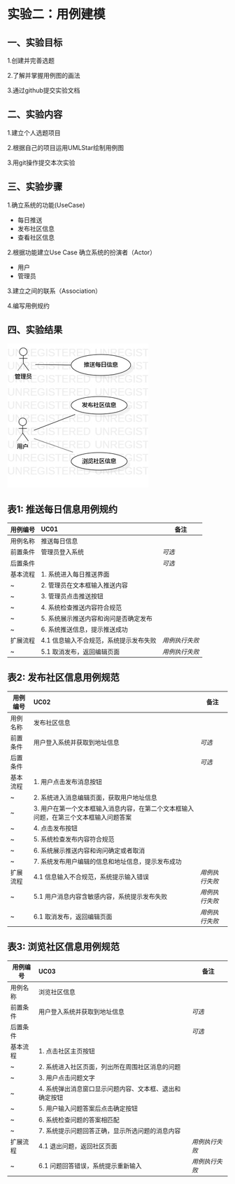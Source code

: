 # 实验二：用例建模

## 一、实验目标
1.创建并完善选题

2.了解并掌握用例图的画法

3.通过github提交实验文档

## 二、实验内容
1.建立个人选题项目

2.根据自己的项目运用UMLStar绘制用例图

3.用git操作提交本次实验

## 三、实验步骤
 1.确立系统的功能(UseCase)
 - 每日推送
 - 发布社区信息
 - 查看社区信息
 
 2.根据功能建立Use Case
 确立系统的扮演者（Actor）
 - 用户
 - 管理员

 3.建立之间的联系（Association）

 4.编写用例规约

## 四、实验结果

 ![用例图](./UseCaseDiagram_lab2.jpg)
## 表1: 推送每日信息用例规约

用例编号  | UC01 | 备注  
-|:-|-  
用例名称  | 推送每日信息  |  
前置条件  | 管理员登入系统  | *可选*  
后置条件  |   | *可选*  
基本流程  | 1. 系统进入每日推送界面  |  
~| 2. 管理员在文本框输入推送内容  |  
~| 3. 管理员点击推送按钮  |  
~| 4. 系统检查推送内容符合规范 |  
~| 5. 系统展示推送内容和询问是否确定发布 | 
~| 6. 系统推送信息，提示推送成功  | 
扩展流程  | 4.1 信息输入不合规范，系统提示发布失败  | *用例执行失败*  
~| 5.1 取消发布，返回编辑页面  | *用例执行失败*


## 表2: 发布社区信息用例规范

用例编号  | UC02 | 备注  
-|:-|-  
用例名称  | 发布社区信息  |  
前置条件  | 用户登入系统并获取到地址信息  | *可选*  
后置条件  |   | *可选*  
基本流程  | 1. 用户点击发布消息按钮  |  
~| 2. 系统进入消息编辑页面，获取用户地址信息  |  
~| 3. 用户在第一个文本框输入消息内容，在第二个文本框输入问题，在第三个文本框输入问题答案  |  
~| 4. 点击发布按钮  |  
~| 5. 系统检查发布内容符合规范  | 
~| 6. 系统展示推送内容和询问确定或者取消  |
~| 7. 系统发布用户编辑的信息和地址信息，提示发布成功  | 
扩展流程  | 4.1 信息输入不合规范，系统提示输入错误  | *用例执行失败* 
~| 5.1 用户消息内容含敏感内容，系统提示发布失败  | *用例执行失败* 
~| 6.1 取消发布，返回编辑页面  | *用例执行失败*


## 表3: 浏览社区信息用例规范

用例编号  | UC03 | 备注  
-|:-|-  
用例名称  | 浏览社区信息  |  
前置条件  | 用户登入系统并获取到地址信息  | *可选*  
后置条件  |   | *可选*  
基本流程  | 1. 点击社区主页按钮  |  
~| 2. 系统进入社区页面，列出所在周围社区消息的问题  |  
~| 3. 用户点击问题文字  |  
~| 4. 系统弹出消息窗口显示问题内容、文本框、退出和确定按钮  |  
~| 5. 用户输入问题答案后点击确定按钮  |
~| 6. 系统检查问题的答案相匹配  |
~| 7. 系统提示问题回答正确，显示所选问题的消息内容  |  
扩展流程| 4.1 退出问题，返回社区页面  | *用例执行失败* 
~| 6.1 问题回答错误，系统提示重新输入  | *用例执行失败*
